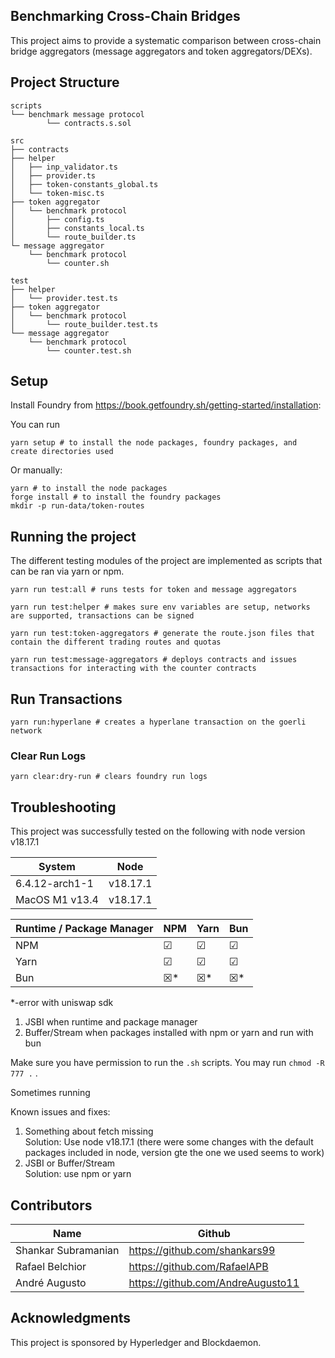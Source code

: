 ## Benchmarking Cross-Chain Bridges
This project aims to provide a systematic comparison between cross-chain bridge aggregators (message aggregators and token aggregators/DEXs).

## Project Structure

```
scripts
└── benchmark message protocol
        └── contracts.s.sol

src
├── contracts
├── helper
│   ├── inp_validator.ts
│   ├── provider.ts
│   ├── token-constants_global.ts
│   └── token-misc.ts
├── token aggregator
│   └── benchmark protocol
│       ├── config.ts
│       ├── constants_local.ts
│       └── route_builder.ts
└─ message aggregator
    └── benchmark protocol
        └── counter.sh

test
├── helper
│   └── provider.test.ts
├── token aggregator
│   └── benchmark protocol
│       └── route_builder.test.ts
└── message aggregator
    └── benchmark protocol
        └── counter.test.sh
```

## Setup
Install Foundry from https://book.getfoundry.sh/getting-started/installation:


You can run
 ```shell
 yarn setup # to install the node packages, foundry packages, and create directories used
 ```

 Or manually:

 ```shell
 yarn # to install the node packages
 forge install # to install the foundry packages
 mkdir -p run-data/token-routes
 ```

## Running the project
The different testing modules of the project are implemented as scripts that can be ran via yarn or npm.

 ```shell
 yarn run test:all # runs tests for token and message aggregators
 ```

 ```shell
 yarn run test:helper # makes sure env variables are setup, networks are supported, transactions can be signed
 ```

 ```shell
 yarn run test:token-aggregators # generate the route.json files that contain the different trading routes and quotas
 ```
 ```shell
 yarn run test:message-aggregators # deploys contracts and issues transactions for interacting with the counter contracts
 ```

## Run Transactions

```shell
yarn run:hyperlane # creates a hyperlane transaction on the goerli network
```
### Clear Run Logs

```shell
yarn clear:dry-run # clears foundry run logs
```

## Troubleshooting
This project was successfully tested on the following with node version v18.17.1

| System         | Node     |
| -------------- | -------- |
| 6.4.12-arch1-1 | v18.17.1 |
| MacOS M1 v13.4 | v18.17.1 |


| Runtime / Package Manager | NPM | Yarn | Bun |
| ------------------------- | --- | ---- | --- |
| NPM                       | ☑   | ☑    | ☑   |
| Yarn                      | ☑   | ☑    | ☑   |
| Bun                       | ☒*  | ☒*   | ☒*  |
*-error with uniswap sdk
1. JSBI when runtime and package manager
2. Buffer/Stream when packages installed with npm or yarn and run with bun

Make sure you have permission to run the ``.sh`` scripts. You may run ``chmod -R 777 .`` .

Sometimes running

Known issues and fixes:

1. Something about fetch missing <br>
Solution: Use node v18.17.1 (there were some changes with the default packages included in node, version gte the one we used seems to work)
2. JSBI or Buffer/Stream <br>
Solution: use npm or yarn

## Contributors

| Name                | Github                            |
| ------------------- | --------------------------------- |
| Shankar Subramanian | https://github.com/shankars99     |
| Rafael Belchior     | https://github.com/RafaelAPB      |
| André Augusto       | https://github.com/AndreAugusto11 |
## Acknowledgments
This project is sponsored by Hyperledger and Blockdaemon.

